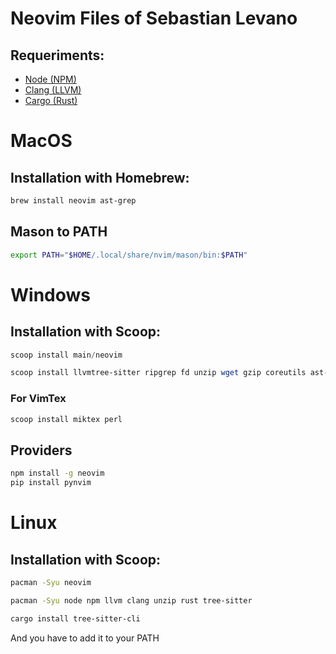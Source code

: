 # Neovim Files of Sebastian Levano

## Requeriments:

- [Node (NPM)](https://formulae.brew.sh/formula/node)
- [Clang (LLVM)](https://formulae.brew.sh/formula/llvm)
- [Cargo (Rust) ](https://doc.rust-lang.org/cargo/getting-started/installation.html)

# MacOS

## Installation with Homebrew:

```bash
brew install neovim ast-grep
```

## Mason to PATH

```bash
export PATH="$HOME/.local/share/nvim/mason/bin:$PATH"
```

# Windows

## Installation with Scoop:

```powershell
scoop install main/neovim
```

```powershell
scoop install llvmtree-sitter ripgrep fd unzip wget gzip coreutils ast-grep
```

### For VimTex

```powershell
scoop install miktex perl
```

## Providers

```bash
npm install -g neovim
pip install pynvim
```

# Linux

## Installation with Scoop:

```bash
pacman -Syu neovim
```

```bash
pacman -Syu node npm llvm clang unzip rust tree-sitter 
```

```bash
cargo install tree-sitter-cli
```

And you have to add it to your PATH

